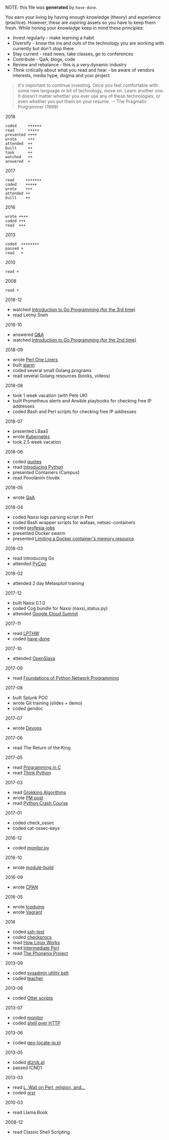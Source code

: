 NOTE: this file was **generated** by `have-done`.

You earn your living by having enough knowledge (theory) and experience
(practice). However, these are *expiring* assets so you have to keep them
fresh. While honing your *knowledge* keep in mind these principles:

* Invest regularly - make learning a habit
* Diversify - know the ins and outs of the technology you are working with
  currently but don't stop there
* Stay current - read news, take classes, go to conferences
* Contribute - QaA, blogs, code
* Review and rebalance - this is a very dynamic industry
* *Think* critically about what you read and hear - be aware of vendors
  interests, media hype, dogma and your project

> It's important to continue investing. Once you feel comfortable with some new
language or bit of technology, move on. Learn another one. It doesn't matter
whether you ever use any of these technologies, or even whether you put them on
your resume. -- The Pragmatic Programmer (1999)

2018
```
coded     ++++++
read      +++++
presented ++++
wrote     +++
attended  ++
built     ++
took      ++
watched   ++
answered  +
```
2017
```
read     +++++++
coded    +++++
wrote    +++
attended ++
built    ++
```
2016
```
wrote ++++
coded +++
read  +++
```
2013
```
coded  ++++++++
passed +
read   +
```
2010
```
read +
```
2008
```
read +
```

2018-12
* watched [Introduction to Go Programming (for the 3rd time)](https://www.safaribooksonline.com/videos/introduction-to-go/9781491913871)
* read Letmý Sneh

2018-10
* answered [Q&A](https://stackoverflow.com/questions/4632028/how-to-create-a-temporary-directory/53063602#53063602)
* watched [Introduction to Go Programming (for the 2nd time)](https://www.safaribooksonline.com/videos/introduction-to-go/9781491913871)

2018-09
* wrote [Perl One Liners](https://jreisinger.github.io/notes/posts/perl-one-liners/)
* built [alarm](https://github.com/jreisinger/alarm)
* coded several small Golang programs
* read several Golang resources (books, videos)

2018-08
* took 1 week vacation (with Pete UK)
* built Prometheus alerts and Ansible playbooks for checking free IP addresses
* coded Bash and Perl scripts for checking free IP addresses

2018-07
* presented LBaaS
* wrote [Kubernetes](https://github.com/jreisinger/blog/blob/master/posts/kubernetes.md)
* took 2.5 week vacation

2018-06
* coded [quotes](https://github.com/jreisinger/quotes)
* read [Introducing Python](https://www.safaribooksonline.com/library/view/introducing-python/9781449361167/)
* presented Containers (Campus)
* read Povoláním člověk

2018-05
* wrote [QaA](https://stackoverflow.com/questions/50394912/ansible-is-connecting-to-the-wrong-hosts-when-using-jump-host)

2018-04
* coded Naxsi logs parsing script in Perl
* coded Bash wrapper scripts for wafaas, netsec-containers
* coded [profesia-jobs](https://github.com/jreisinger/profesia-jobs)
* presented Docker swarm
* presented [Limiting a Docker container's memory resource](https://gist.github.com/jreisinger/2f87098558d541cdbb7eb30b86163c39)

2018-03
* read Introducing Go
* attended [PyCon](https://2018.pycon.sk)

2018-02
* attended 2 day Metasploit training

2017-12
* built Naxsi 0.1.0
* coded Cog bundle for Naxsi (naxsi_status.py)
* attended [Google Cloud Summit](https://cloudplatformonline.com/Summit-Munich-2017.html)

2017-11
* read [LPTHW](https://learnpythonthehardway.org/python3/)
* coded [have-done](https://github.com/jreisinger/have-done)

2017-10
* attended [OpenSlava](http://www.openslava.sk/2017)

2017-09
* read [Foundations of Python Network Programming](http://www.apress.com/gp/book/9781430258544)

2017-08
* built Splunk POC
* wrote Git training (slides + demo)
* coded gendoc

2017-07
* wrote [Devops](http://jreisinger.blogspot.sk/2017/07/devops.html)

2017-06
* read The Return of the King

2017-05
* read [Programming in C](https://www.amazon.com/Programming-C-4th-Developers-Library/dp/0321776410)
* read [Think Python](http://greenteapress.com/wp/think-python-2e/)

2017-03
* read [Grokking Algorithms](https://www.manning.com/books/grokking-algorithms)
* wrote [PM post](http://perlmonks.org/?node_id=1184546)
* read [Python Crash Course](https://www.nostarch.com/pythoncrashcourse)

2017-01
* coded check_ossec
* coded cat-ossec-keys

2016-12
* coded [monitor.py](https://github.com/jreisinger/sys/blob/master/monitor.py)

2016-10
* wrote [module-build](https://github.com/jreisinger/blog/blob/master/posts/module-build.md)

2016-09
* wrote [CPAN](https://github.com/jreisinger/blog/blob/master/posts/finding-good-cpan-module.md)

2016-05
* wrote [tcpdump](https://github.com/jreisinger/blog/blob/master/posts/tcpdump.md)
* wrote [Vagrant](https://github.com/jreisinger/blog/blob/master/posts/vagrant.md)

2016
* coded [ssh-test](https://github.com/skx/sysadmin-util/issues/17)
* coded [checkprocs](https://github.com/jreisinger/checkprocs)
* read [How Linux Works](https://www.nostarch.com/howlinuxworks2)
* read [Intermediate Perl](https://www.intermediateperl.com/)
* read [The Phonenix Project](https://en.wikipedia.org/wiki/The_Phoenix_Project_(novel))

2013-09
* coded [sysadmin utility belt](https://github.com/jreisinger/MyUtils)
* coded [teacher](https://github.com/jreisinger/teacher)

2013-08
* coded [Otter scripts](https://github.com/jreisinger/linux/tree/master/otter)

2013-07
* coded [monitor](https://github.com/jreisinger/monitor)
* coded [shell over HTTP](https://github.com/jreisinger/http-sh)

2013-06
* coded [geo-locate-ip.pl](https://github.com/jreisinger/linux/blob/master/geo-locate-ip.pl)

2013-05
* coded [dlznik.pl](https://github.com/jreisinger/audit/blob/master/scripts/dlznik.pl)
* passed ICND1

2013-03
* read [L. Wall on Perl, religion, and...](http://interviews.slashdot.org/story/02/09/06/1343222/larry-wall-on-perl-religion-and)
* coded [orsr](https://github.com/jreisinger/audit/tree/master/orsr)

2010-03
* read Llama Book

2008-12
* read Classic Shell Scripting
